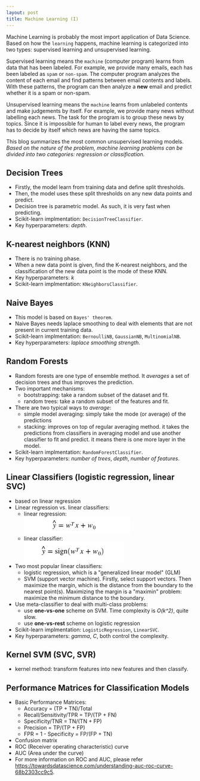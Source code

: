 ```yaml
---
layout: post
title: Machine Learning (I)
---
```


Machine Learning is probably the most import application of Data Science. Based on how the `learning` happens, machine learning is categorized into two types: supervised learning and unsupervised learning.

Supervised learning means the `machine` (computer program) learns from data that has been labeled. For example, we provide many emails, each has been labeled as `spam` or `non-spam`. The computer program analyzes the content of each email and find patterns between email contents and labels. With these patterns, the program can then analyze a **new** email and predict whether it is a spam or non-spam.  

Unsupervised learning means the `machine` learns from unlabeled contents and make judgements by itself. For example, we provide many news without labelling each news. The task for the program is to group these news by topics. Since it is impossible for human to label every news, the program has to decide by itself which news are having the same topics.  

This blog summarizes the most common unsupervised learning models.  
*Based on the nature of the problem, machine learning problems can be divided into two categories: regression or classification.*  

## Decision Trees
- Firstly, the model learn from training data and define split thresholds.  
- Then, the model uses these split thresholds on any new data points and predict.  
- Decision tree is parametric model. As such, it is very fast when predicting.  
- Scikit-learn implmentation: `DecisionTreeClassifier`.  
- Key hyperparameters: *depth*.

## K-nearest neighbors (KNN)
- There is no training phase.  
- When a new data point is given, find the K-nearest neighbors, and the classification of the new data point is the mode of these KNN.  
- Key hyperparameters: *k*  
- Scikit-learn implmentation: `KNeighborsClassifier`.

## Naive Bayes
- This model is based on `Bayes' theorem`.   
- Naive Bayes needs laplace smoothing to deal with elements that are not present in current training data.  
- Scikit-learn implmentation: `BernoulliNB`, `GaussianNB`, `MultinomialNB`.  
- Key hyperparameters: *laplace smoothing strength*.

## Random Forests
- Random forests are one type of ensemble method. It *averages* a set of decision trees and thus improves the prediction.  
- Two important mechanisms:
  - bootstrapping: take a random subset of the dataset and fit.
  - random trees: take a random subset of the features and fit.
- There are two typical ways to *average*:
  - simple model averaging: simply take the mode (or average) of the predictions
  - stacking: improves on top of regular averaging method. it takes the predictions from classifiers in averaging model and use another classifier to fit and predict. it means there is one more layer in the model.
- Scikit-learn implmentation: `RandomForestClassifier`.
- Key hyperparameters: *number of trees*, *depth*, *number of features*.

## Linear Classifiers (logistic regression, linear SVC)  
- based on linear regression
- Linear regression vs. linear classifiers:
  - linear regression:   
  ![](../images/machine-learning/linear-regression.JPG)
  - linear classifier:   
  ![](../images/machine-learning/linear-classifier.JPG)
- Two most popular linear classifiers:
  - logistic regression, which is a "generalized linear model" (GLM)
  - SVM (support vector machine). Firstly, select support vectors. Then maximize the margin, which is the distance from the boundary to the nearest point(s). Maximizing the margin is a "maximin" problem: maximize the minimum distance to the boundary.
- Use meta-classifier to deal with multi-class problems:
  - use **one-vs-one** scheme on SVM. Time complexity is *O(k^2)*, quite slow.
  - use **one-vs-rest** scheme on logistic regression
- Scikit-learn implmentation: `LogisticRegression`, `LinearSVC`.
- Key hyperparameters: *gamma*, *C*, both control the complexity.


## Kernel SVM (SVC, SVR)
- kernel method: transform features into new features and then classify.  

## Performance Matrices for Classification Models  
- Basic Performance Matrices:  
  - Accuracy = (TP + TN)/Total
  - Recall/Sensitivity/TPR = TP/(TP + FN)
  - Specificity/TNR = TN/(TN + FP)
  - Precision = TP/(TP + FP)  
  - FPR = 1 - Specificity = FP/(FP + TN)
- Confusion matrix
- ROC (Receiver operating characteristic) curve
- AUC (Area under the curve)
- For more information on ROC and AUC, please refer https://towardsdatascience.com/understanding-auc-roc-curve-68b2303cc9c5.
